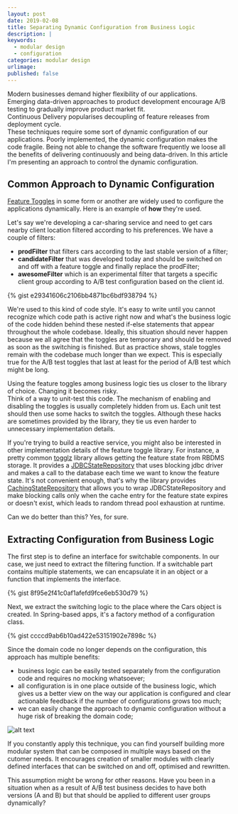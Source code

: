 ```yaml
---
layout: post
date: 2019-02-08
title: Separating Dynamic Configuration from Business Logic
description: |
keywords:
  - modular design
  - configuration
categories: modular design
urlimage: 
published: false
---
```


Modern businesses demand higher flexibility of our applications.  
Emerging data-driven approaches to product development encourage A/B testing to gradually improve product market fit.  
Continuous Delivery popularises decoupling of feature releases from deployment cycle.  
These techniques require some sort of dynamic configuration of our applications. Poorly implemented, the dynamic configuration makes the code fragile. Being not able to change the software frequently we loose all the benefits of delivering continuously and being data-driven. In this article I'm presenting an approach to control the dynamic configuration.

<!--more-->

## Common Approach to Dynamic Configuration

[Feature Toggles](https://martinfowler.com/articles/feature-toggles.html) in some form or another are widely used to configure the applications dynamically. Here is an example of **how** they're used.

Let's say we're developing a car-sharing service and need to get cars nearby client location filtered according to his preferences. We have a couple of filters:
- **prodFilter** that filters cars according to the last stable version of a filter;  
- **candidateFilter** that was developed today and should be switched on and off with a feature toggle and finally replace the prodFilter;  
- **awesomeFilter** which is an experimental filter that targets a specific client group according to A/B test configuration based on the client id.

{% gist e29341606c2106bb4871bc6bdf938794 %}

We're used to this kind of code style. It's easy to write until you cannot recognize which code path is active right now and what's the business logic of the code hidden behind these nested if-else statements that appear throughout the whole codebase. Ideally, this situation should never happen because we all agree that the toggles are temporary and should be removed as soon as the switching is finished. But as practice shows, stale toggles remain with the codebase much longer than we expect. This is especially true for the A/B test toggles that last at least for the period of A/B test which might be long.

Using the feature toggles among business logic ties us closer to the library of choice. Changing it becomes risky.  
Think of a way to unit-test this code. The mechanism of enabling and disabling the toggles is usually completely hidden from us. Each unit test should then use some hacks to switch the toggles. Although these hacks are sometimes provided by the library, they tie us even harder to unnecessary implementation details.

If you're trying to build a reactive service, you might also be interested in other implementation details of the feature toggle library. For instance, a pretty common [togglz](https://www.togglz.org/) library allows getting the feature state from RBDMS storage. It provides a [JDBCStateRepository](https://github.com/togglz/togglz/blob/master/core/src/main/java/org/togglz/core/repository/jdbc/JDBCStateRepository.java) that uses blocking jdbc driver and makes a call to the database each time we want to know the feature state. It's not convenient enough, that's why the library provides [CachingStateRepository](https://github.com/togglz/togglz/blob/master/core/src/main/java/org/togglz/core/repository/cache/CachingStateRepository.java) that allows you to wrap JDBCStateRepository and make blocking calls only when the cache entry for the feature state expires or doesn't exist, which leads to random thread pool exhaustion at runtime.

Can we do better than this? Yes, for sure.

## Extracting Configuration from Business Logic

The first step is to define an interface for switchable components. In our case, we just need to extract the filtering function. If a switchable part contains multiple statements, we can encapsulate it in an object or a function that implements the interface.  

{% gist 8f95e2f41c0af1afefd9fce6eb530d79 %}

Next, we extract the switching logic to the place where the Cars object is created. In Spring-based apps, it's a factory method of a configuration class.

{% gist ccccd9ab6b10ad422e53151902e7898c %}

Since the domain code no longer depends on the configuration, this approach has multiple benefits:
- business logic can be easily tested separately from the configuration code and requires no mocking whatsoever;
- all configuration is in one place outside of the business logic, which gives us a better view on the way our application is configured and clear actionable feedback if the number of configurations grows too much;
- we can easily change the approach to dynamic configuration without a huge risk of breaking the domain code;

![alt text](http://bit.ly/2DbxnJI?style=centered "diagram")

If you constantly apply this technique, you can find yourself building more modular system that can be composed in multiple ways based on the cutomer needs. It encourages creation of smaller modules with clearly defined interfaces that can be switched on and off, optimised and rewritten.

This assumption might be wrong for other reasons.
Have you been in a situation when as a result of A/B test business decides to have both versions (A and B) but that should be applied to different user groups dynamically?
